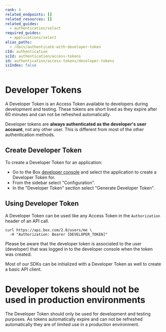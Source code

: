 ```yaml
---
rank: 4
related_endpoints: []
related_resources: []
related_guides:
  - authentication/select
required_guides:
  - applications/select
alias_paths:
  - /docs/authenticate-with-developer-token
cId: authentication
scId: authentication/access-tokens
id: authentication/access-tokens/developer-tokens
isIndex: false
---
```

# Developer Tokens

A Developer Token is an Access Token available to developers during development
and testing. These tokens are short lived as they expire after 60 minutes and
can not be refreshed automatically.

Developer tokens are **always authenticated as the developer's user account**,
not any other user. This is different from most of the other authentication
methods.

## Create Developer Token

To create a Developer Token for an application:

* Go to the Box [developer console][devconsole] and select the application to
  create a Developer Token for.
* From the sidebar select "Configuration".
* In the "Developer Token" section select "Generate Developer Token".

## Using Developer Token

A Developer Token can be used like any Access Token in the `Authorization`
header of an API call.

```curl
curl https://api.box.com/2.0/users/me \
  -H "Authorization: Bearer [DEVELOPER_TOKEN]"
```

<Message warning>

Please be aware that the developer token is associated to the user (developer)
that was logged in to the developer console when the token was created.

</Message>

Most of our SDKs can be initialized with a Developer Token as well to create a
basic API client.

<Samples id="x_auth" variant="init_with_dev_token">

</Samples>

<Message type="danger">

# Developer tokens should not be used in production environments

The Developer Token should only be used for development and testing purposes. As
tokens automatically expire and can not be refreshed automatically they are of
limited use in a production environment.

</Message>

[devconsole]: https://app.box.com/developers/console
